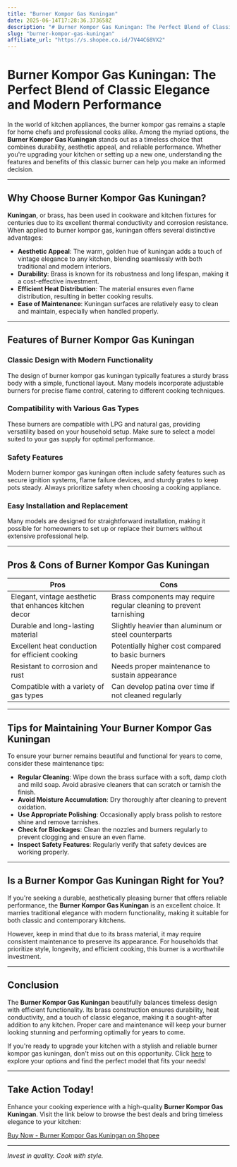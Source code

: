 ```yaml
---
title: "Burner Kompor Gas Kuningan"
date: 2025-06-14T17:28:36.373658Z
description: "# Burner Kompor Gas Kuningan: The Perfect Blend of Classic Elegance and Modern Performance..."
slug: "burner-kompor-gas-kuningan"
affiliate_url: "https://s.shopee.co.id/7V44C68VX2"
---
```

# Burner Kompor Gas Kuningan: The Perfect Blend of Classic Elegance and Modern Performance

In the world of kitchen appliances, the burner kompor gas remains a staple for home chefs and professional cooks alike. Among the myriad options, the **Burner Kompor Gas Kuningan** stands out as a timeless choice that combines durability, aesthetic appeal, and reliable performance. Whether you're upgrading your kitchen or setting up a new one, understanding the features and benefits of this classic burner can help you make an informed decision.

---

## Why Choose Burner Kompor Gas Kuningan?

**Kuningan**, or brass, has been used in cookware and kitchen fixtures for centuries due to its excellent thermal conductivity and corrosion resistance. When applied to burner kompor gas, kuningan offers several distinctive advantages:

- **Aesthetic Appeal**: The warm, golden hue of kuningan adds a touch of vintage elegance to any kitchen, blending seamlessly with both traditional and modern interiors.
- **Durability**: Brass is known for its robustness and long lifespan, making it a cost-effective investment.
- **Efficient Heat Distribution**: The material ensures even flame distribution, resulting in better cooking results.
- **Ease of Maintenance**: Kuningan surfaces are relatively easy to clean and maintain, especially when handled properly.

---

## Features of Burner Kompor Gas Kuningan

### Classic Design with Modern Functionality

The design of burner kompor gas kuningan typically features a sturdy brass body with a simple, functional layout. Many models incorporate adjustable burners for precise flame control, catering to different cooking techniques.

### Compatibility with Various Gas Types

These burners are compatible with LPG and natural gas, providing versatility based on your household setup. Make sure to select a model suited to your gas supply for optimal performance.

### Safety Features

Modern burner kompor gas kuningan often include safety features such as secure ignition systems, flame failure devices, and sturdy grates to keep pots steady. Always prioritize safety when choosing a cooking appliance.

### Easy Installation and Replacement

Many models are designed for straightforward installation, making it possible for homeowners to set up or replace their burners without extensive professional help.

---

## Pros & Cons of Burner Kompor Gas Kuningan

| **Pros** | **Cons** |
|---|---|
| Elegant, vintage aesthetic that enhances kitchen decor | Brass components may require regular cleaning to prevent tarnishing |
| Durable and long-lasting material | Slightly heavier than aluminum or steel counterparts |
| Excellent heat conduction for efficient cooking | Potentially higher cost compared to basic burners |
| Resistant to corrosion and rust | Needs proper maintenance to sustain appearance |
| Compatible with a variety of gas types | Can develop patina over time if not cleaned regularly |

---

## Tips for Maintaining Your Burner Kompor Gas Kuningan

To ensure your burner remains beautiful and functional for years to come, consider these maintenance tips:

- **Regular Cleaning**: Wipe down the brass surface with a soft, damp cloth and mild soap. Avoid abrasive cleaners that can scratch or tarnish the finish.
- **Avoid Moisture Accumulation**: Dry thoroughly after cleaning to prevent oxidation.
- **Use Appropriate Polishing**: Occasionally apply brass polish to restore shine and remove tarnishes.
- **Check for Blockages**: Clean the nozzles and burners regularly to prevent clogging and ensure an even flame.
- **Inspect Safety Features**: Regularly verify that safety devices are working properly.

---

## Is a Burner Kompor Gas Kuningan Right for You?

If you're seeking a durable, aesthetically pleasing burner that offers reliable performance, the **Burner Kompor Gas Kuningan** is an excellent choice. It marries traditional elegance with modern functionality, making it suitable for both classic and contemporary kitchens.

However, keep in mind that due to its brass material, it may require consistent maintenance to preserve its appearance. For households that prioritize style, longevity, and efficient cooking, this burner is a worthwhile investment.

---

## Conclusion

The **Burner Kompor Gas Kuningan** beautifully balances timeless design with efficient functionality. Its brass construction ensures durability, heat conductivity, and a touch of classic elegance, making it a sought-after addition to any kitchen. Proper care and maintenance will keep your burner looking stunning and performing optimally for years to come.

If you're ready to upgrade your kitchen with a stylish and reliable burner kompor gas kuningan, don't miss out on this opportunity. Click [here](https://s.shopee.co.id/7V44C68VX2) to explore your options and find the perfect model that fits your needs!

---

## Take Action Today!

Enhance your cooking experience with a high-quality **Burner Kompor Gas Kuningan**. Visit the link below to browse the best deals and bring timeless elegance to your kitchen:

[Buy Now - Burner Kompor Gas Kuningan on Shopee](https://s.shopee.co.id/7V44C68VX2)

---

*Invest in quality. Cook with style.*